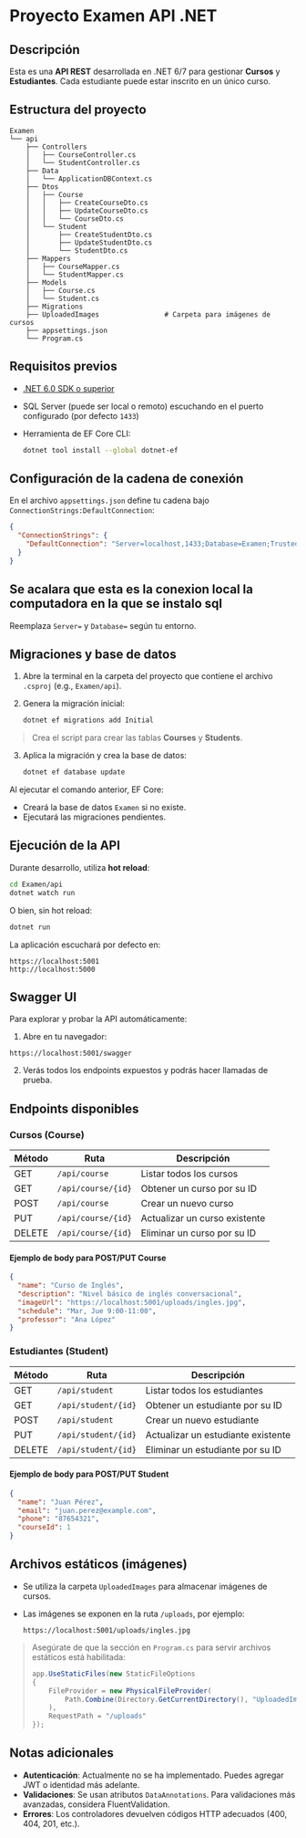 # Proyecto Examen API .NET

## Descripción

Esta es una **API REST** desarrollada en .NET 6/7 para gestionar **Cursos** y **Estudiantes**. Cada estudiante puede estar inscrito en un único curso.

## Estructura del proyecto

``` plaintext
Examen
└── api
    ├── Controllers
    │   ├── CourseController.cs
    │   └── StudentController.cs
    ├── Data
    │   └── ApplicationDBContext.cs
    ├── Dtos
    │   ├── Course
    │   │   ├── CreateCourseDto.cs
    │   │   ├── UpdateCourseDto.cs
    │   │   └── CourseDto.cs
    │   └── Student
    │       ├── CreateStudentDto.cs
    │       ├── UpdateStudentDto.cs
    │       └── StudentDto.cs
    ├── Mappers
    │   ├── CourseMapper.cs
    │   └── StudentMapper.cs
    ├── Models
    │   ├── Course.cs
    │   └── Student.cs
    ├── Migrations
    ├── UploadedImages                # Carpeta para imágenes de cursos
    ├── appsettings.json
    └── Program.cs
```

## Requisitos previos

- [.NET 6.0 SDK o superior](https://dotnet.microsoft.com/download)
- SQL Server (puede ser local o remoto) escuchando en el puerto configurado (por defecto `1433`)
- Herramienta de EF Core CLI:

  ```bash
  dotnet tool install --global dotnet-ef
  ```

## Configuración de la cadena de conexión

En el archivo `appsettings.json` define tu cadena bajo `ConnectionStrings:DefaultConnection`:

```json
{
  "ConnectionStrings": {
    "DefaultConnection": "Server=localhost,1433;Database=Examen;Trusted_Connection=True;TrustServerCertificate=True;"
  }
}
```

## Se acalara que esta es la conexion local la computadora en la que se instalo sql

Reemplaza `Server=` y `Database=` según tu entorno.

## Migraciones y base de datos

1. Abre la terminal en la carpeta del proyecto que contiene el archivo `.csproj` (e.g., `Examen/api`).
2. Genera la migración inicial:
  
   ```bash
   dotnet ef migrations add Initial
   ```

  > Crea el script para crear las tablas **Courses** y **Students**.
  
3. Aplica la migración y crea la base de datos:
  
   ```bash
   dotnet ef database update
   ```

Al ejecutar el comando anterior, EF Core:

- Creará la base de datos `Examen` si no existe.
- Ejecutará las migraciones pendientes.

## Ejecución de la API

Durante desarrollo, utiliza **hot reload**:

```bash
cd Examen/api
dotnet watch run
```

O bien, sin hot reload:

```bash
dotnet run
```

La aplicación escuchará por defecto en:

```plaintext
https://localhost:5001
http://localhost:5000
```

## Swagger UI

Para explorar y probar la API automáticamente:

1. Abre en tu navegador:

```plaintext
https://localhost:5001/swagger
```

2. Verás todos los endpoints expuestos y podrás hacer llamadas de prueba.

## Endpoints disponibles

### Cursos (Course)

| Método | Ruta               | Descripción                   |
| ------ | ------------------ | ----------------------------- |
| GET    | `/api/course`      | Listar todos los cursos       |
| GET    | `/api/course/{id}` | Obtener un curso por su ID    |
| POST   | `/api/course`      | Crear un nuevo curso          |
| PUT    | `/api/course/{id}` | Actualizar un curso existente |
| DELETE | `/api/course/{id}` | Eliminar un curso por su ID   |

#### Ejemplo de body para POST/PUT Course

```json
{
  "name": "Curso de Inglés",
  "description": "Nivel básico de inglés conversacional",
  "imageUrl": "https://localhost:5001/uploads/ingles.jpg",
  "schedule": "Mar, Jue 9:00-11:00",
  "professor": "Ana López"
}
```

### Estudiantes (Student)

| Método | Ruta                | Descripción                        |
| ------ | ------------------- | ---------------------------------- |
| GET    | `/api/student`      | Listar todos los estudiantes       |
| GET    | `/api/student/{id}` | Obtener un estudiante por su ID    |
| POST   | `/api/student`      | Crear un nuevo estudiante          |
| PUT    | `/api/student/{id}` | Actualizar un estudiante existente |
| DELETE | `/api/student/{id}` | Eliminar un estudiante por su ID   |

#### Ejemplo de body para POST/PUT Student

```json
{
  "name": "Juan Pérez",
  "email": "juan.perez@example.com",
  "phone": "87654321",
  "courseId": 1
}
```

## Archivos estáticos (imágenes)

- Se utiliza la carpeta `UploadedImages` para almacenar imágenes de cursos.
- Las imágenes se exponen en la ruta `/uploads`, por ejemplo:

  ```plaintext
  https://localhost:5001/uploads/ingles.jpg
  ```

> Asegúrate de que la sección en `Program.cs` para servir archivos estáticos está habilitada:
>
> ```csharp
> app.UseStaticFiles(new StaticFileOptions
> {
>     FileProvider = new PhysicalFileProvider(
>         Path.Combine(Directory.GetCurrentDirectory(), "UploadedImages")
>     ),
>     RequestPath = "/uploads"
> });
> ```

## Notas adicionales

- **Autenticación**: Actualmente no se ha implementado. Puedes agregar JWT o identidad más adelante.
- **Validaciones**: Se usan atributos `DataAnnotations`. Para validaciones más avanzadas, considera FluentValidation.
- **Errores**: Los controladores devuelven códigos HTTP adecuados (400, 404, 201, etc.).
